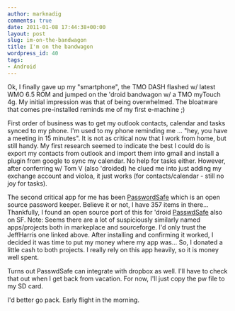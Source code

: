 ```yaml
---
author: marknadig
comments: true
date: 2011-01-08 17:44:38+00:00
layout: post
slug: im-on-the-bandwagon
title: I'm on the bandwagon
wordpress_id: 40
tags:
- Android
---
```


Ok, I finally gave up my "smartphone", the TMO DASH flashed w/ latest WMO 6.5 ROM and jumped on the 'droid bandwagon w/ a TMO myTouch 4g. My initial impression was that of being overwhelmed. The bloatware that comes pre-installed reminds me of my first e-machine ;)  

First order of business was to get my outlook contacts, calendar and tasks synced to my phone. I'm used to my phone reminding me ... "hey, you have a meeting in 15 minutes". It is not as critical now that I work from home, but still handy. My first research seemed to indicate the best I could do is export my contacts from outlook and import them into gmail and install a plugin from google to sync my calendar. No help for tasks either. However, after conferring w/ Tom V (also 'droided) he clued me into just adding my exchange account and violoa, it just works (for contacts/calendar - still no joy for tasks).

The second critical app for me has been [PasswordSafe](http://passwordsafe.sourceforge.net/) which is an open source password keeper. Believe it or not, I have 357 items in there... Thankfully, I found an open source port of this for 'droid [PasswdSafe](https://sourceforge.net/apps/mediawiki/passwdsafe/index.php?title=Main_Page) also on SF. Note: Seems there are a lot of suspiciously similarly named apps/projects both in markeplace and sourceforge. I'd only trust the JeffHarris one linked above. After installing and confirming it worked, I decided it was time to put my money where my app was... So, I donated a little cash to both projects. I really rely on this app heavily, so it is money well spent.

Turns out PasswdSafe can integrate with dropbox as well. I'll have to check that out when I get back from vacation. For now, I'll just copy the pw file to my SD card.

I'd better go pack. Early flight in the morning.
